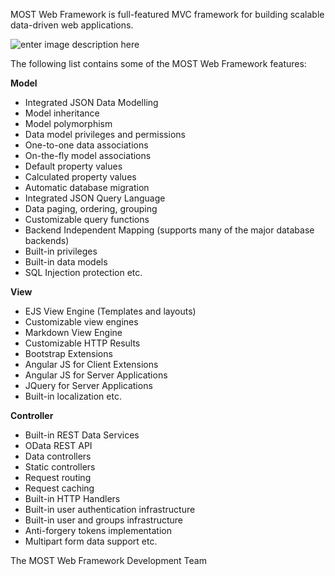 
MOST Web Framework is full-featured MVC framework for building scalable data-driven web applications.

![enter image description here](http://www.themost.io/assets/images/most_logo_s_320.png)

The following list contains some of the MOST Web Framework features:

**Model**
 - Integrated JSON Data Modelling 
 - Model inheritance 
 - Model polymorphism 
 - Data model privileges and permissions
 - One-to-one data associations 
 - On-the-fly model associations 
 - Default property values 
 - Calculated property values
 - Automatic database migration
 - Integrated JSON Query Language
 - Data paging, ordering, grouping
 - Customizable query functions 
 - Backend Independent Mapping (supports many of the major database backends)
 - Built-in privileges
 - Built-in data models
 - SQL Injection protection etc.

**View**
 - EJS View Engine (Templates and layouts)
 - Customizable view engines
 - Markdown View Engine
 - Customizable HTTP Results
 - Bootstrap Extensions
 - Angular JS for Client Extensions
 - Angular JS for Server Applications
 - JQuery for Server Applications
 - Built-in localization etc.

**Controller**
 - Built-in REST Data Services
 - OData REST API
 - Data controllers
 - Static controllers 
 - Request routing
 - Request caching
 - Built-in HTTP Handlers
 - Built-in user authentication infrastructure
 - Built-in user and groups infrastructure
 - Anti-forgery tokens implementation
 - Multipart form data support etc.
 
The MOST Web Framework Development Team
 
